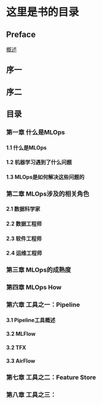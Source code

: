 # 这里是书的目录
## Preface
[概述](Preface.md)

## 序一

## 序二

## 目录

### 第一章 什么是MLOps
#### 1.1 什么是MLOps
#### 1.2 机器学习遇到了什么问题
#### 1.3 MLOps是如何解决这些问题的

### 第二章 MLOps涉及的相关角色
#### 2.1 数据科学家
#### 2.2 数据工程师
#### 2.3 软件工程师
#### 2.4 运维工程师

### 第三章 MLOps的成熟度

### 第四章 MLOps How

### 第六章 工具之一：Pipeline
#### 3.1 Pipeline工具概述
#### 3.2 MLFlow
#### 3.2 TFX
#### 3.3 AirFlow

### 第七章 工具之二：Feature Store

### 第八章 工具之三： 

